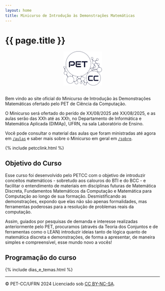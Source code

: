 ```yaml
--- 
layout: home
title: Minicurso de Introdução às Demonstrações Matemáticas
---
```



# {{ page.title }}

<div style="text-align: center;">
<img alt="Logo do PET-CC" src="assets/images/logo-petcc.png" width="125" height="auto">
</div>
<br>

Bem vindo ao site oficial do Minicurso de Introdução às Demonstrações Matemáticas ofertado pelo PET de Ciência da Computação.

O Minicurso será ofertado do perído de XX/08/2025 até XX/08/2025, e as aulas serão das XXh até as XXh, no
Departamento de Informática e Matemática Aplicada (DIMAp), UFRN, na sala Laboratório de Ensino.

Você pode consultar o material das aulas que foram ministradas até agora em [`/aulas`](/aulas.md) e saber mais sobre o Minicurso em geral em [`/sobre`](/sobre.md).

{% include petcclink.html %}

## Objetivo do Curso

Esse curso foi desenvolvido pelo PETCC com o objetivo de introduzir conceitos matemáticos - sobretudo aos calouros do BTI e do BCC - e facilitar o entendimento de materiais em disciplinas futuras de Matemática Discreta, Fundamentos Matemáticos da Computação e Matemática para Computação ao longo de sua formação. Desmistificando as demonstrações, expondo que elas não são apenas formalidades, mas ferramentas poderosas para a resolução de problemas reais da computação.

Assim, guiados por pesquisas de demanda e interesse realizadas anteriormente pelo PET, procuramos (através da Teoria dos Conjuntos e de ferramentas como o LEAN) introduzir ideias tanto de lógica quanto de matemática discreta e demonstrações, de forma a apresentar, de maneira simples e compreensível, esse mundo novo a vocês!

## Programação do curso

{% include dias_e_temas.html %}

---
<div class="small center">
<p>&copy; PET-CC/UFRN 2024 Licenciado sob <a href="https://creativecommons.org/licenses/by-nc-sa/4.0/deed.pt-br">CC BY-NC-SA</a>.</p>
</div>
